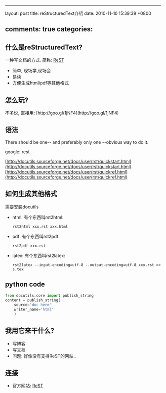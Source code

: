 
---
layout: post
title: reStructuredText介绍
date: 2010-11-10 15:39:39 +0800

comments: true
categories: 
---

什么是reStructuredText?
-----------------------

一种写文档的方式. 简称:
[ReST](http://docutils.sourceforge.net/rst.html#try-it-online)

-   简单, 现场学,现场会
-   易读
-   方便生成html/pdf等其他格式

怎么玩?
-------

不多说, 直接用: [http://goo.gl/1jNF4](http://goo.gl/1jNF4)

语法
----

There should be one-- and preferably only one --obvious way to do it.

google: rest

[http://docutils.sourceforge.net/docs/user/rst/quickstart.html](http://docutils.sourceforge.net/docs/user/rst/quickstart.html)
[http://docutils.sourceforge.net/docs/user/rst/quickref.html](http://docutils.sourceforge.net/docs/user/rst/quickref.html)

如何生成其他格式
----------------

需要安装docutils

-   html: 有个东西叫rst2html:

        rst2html xxx.rst xxx.html

-   pdf: 有个东西叫rst2pdf:

        rst2pdf xxx.rst

-   latex: 有个东西叫rst2latex:

        rst2latex --input-encoding=utf-8 --output-encoding=utf-8 xxx.rst >> s.tex

python code
-----------

```python
from docutils.core import publish_string
content = publish_string(
    source="doc here"
    writer_name='html'
    )
```

我用它来干什么?
---------------

-   写博客
-   写文档
-   问题: 好像没有支持ReST的网站..

连接
----

-   官方网站:
    [ReST](http://docutils.sourceforge.net/rst.html#try-it-online)
